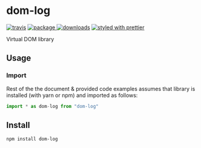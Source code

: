 # dom-log
[![travis][travis.icon]][travis.url]
[![package][version.icon] ![downloads][downloads.icon]][package.url]
[![styled with prettier][prettier.icon]][prettier.url]



Virtual DOM library

## Usage

### Import

Rest of the the document & provided code examples assumes that library is installed (with yarn or npm) and imported as follows:

```js
import * as dom-log from "dom-log"
```



## Install

    npm install dom-log

[travis.icon]: https://travis-ci.org/Gozala/dom-log.svg?branch=master
[travis.url]: https://travis-ci.org/Gozala/dom-log

[version.icon]: https://img.shields.io/npm/v/dom-log.svg
[downloads.icon]: https://img.shields.io/npm/dm/dom-log.svg
[package.url]: https://npmjs.org/package/dom-log


[downloads.image]: https://img.shields.io/npm/dm/dom-log.svg
[downloads.url]: https://npmjs.org/package/dom-log

[prettier.icon]:https://img.shields.io/badge/styled_with-prettier-ff69b4.svg
[prettier.url]:https://github.com/prettier/prettier